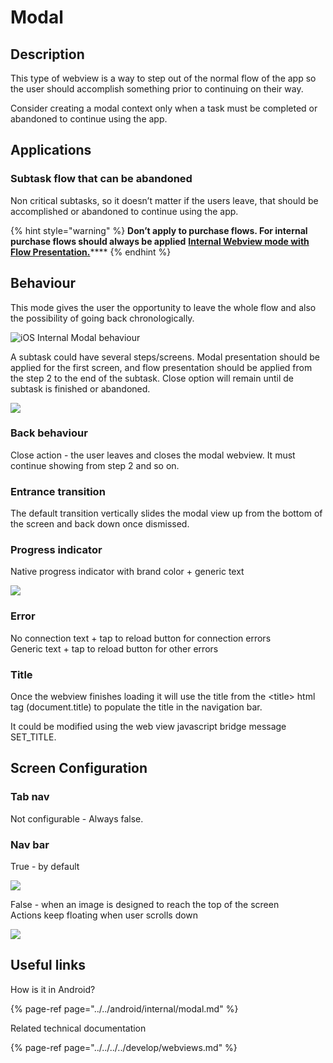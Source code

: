 # Modal

## Description

This type of webview is a way to step out of the normal flow of the app so the user should accomplish something prior to continuing on their way.

Consider creating a modal context only when a task must be completed or abandoned to continue using the app.

## **Applications**

### **Subtask flow that can be abandoned**

Non critical subtasks, so it doesn’t matter if the users leave, that should be accomplished or abandoned to continue using the app.

{% hint style="warning" %}
**Don’t apply to purchase flows. For internal purchase flows should always be applied** [**Internal Webview mode with Flow Presentation.**](flow.md)\*\*\*\*
{% endhint %}

## **Behaviour**

This mode gives the user the opportunity to leave the whole flow and also the possibility of going back chronologically.

![iOS Internal Modal behaviour](../../img/ios_internal_modal.png)

A subtask could have several steps/screens. Modal presentation should be applied for the first screen, and flow presentation should be applied from the step 2 to the end of the subtask. Close option will remain until de subtask is finished or abandoned.

![](../../img/ios_internal_modal_subtask.png)

### **Back behaviour**

Close action - the user leaves and closes the modal webview. It must continue showing from step 2 and so on.

### **Entrance transition**

The default transition vertically slides the modal view up from the bottom of the screen and back down once dismissed.

### **Progress indicator**

Native progress indicator with brand color + generic text

![](../../img/ios_progress-indicator.png)

### Error

No connection text + tap to reload button for connection errors  
Generic text + tap to reload button for other errors

### Title

Once the webview finishes loading it will use the title from the &lt;title&gt; html tag \(document.title\) to populate the title in the navigation bar.

It could be modified using the web view javascript bridge message SET\_TITLE.

## Screen Configuration

### Tab nav

Not configurable - Always false.

### Nav bar

True - by default

![](../../img/ios_internal_modal_navbar_true.png)

False - when an image is designed to reach the top of the screen  
Actions keep floating when user scrolls down

![](../../img/ios_internal_modal_navbar_false.png)

## Useful links <a id="useful-links"></a>

How is it in Android?

{% page-ref page="../../android/internal/modal.md" %}

 Related technical documentation

{% page-ref page="../../../../develop/webviews.md" %}

  


